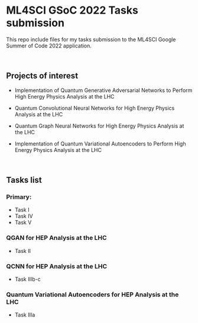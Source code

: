 # ML4SCI GSoC 2022 Tasks submission
This repo include files for my tasks submission to the ML4SCI Google Summer of Code 2022 application.

<br />

## Projects of interest 


* Implementation of Quantum Generative Adversarial Networks to Perform High Energy Physics Analysis at the LHC

* Quantum Convolutional Neural Networks for High Energy Physics Analysis at the LHC

* Quantum Graph Neural Networks for High Energy Physics Analysis at the LHC

* Implementation of Quantum Variational Autoencoders to Perform High Energy Physics Analysis at the LHC


<br />

## Tasks list


### Primary: 

* Task I
* Task IV
* Task V

### QGAN for HEP Analysis at the LHC

* Task II

### QCNN for HEP Analysis at the LHC

* Task IIIb-c

### Quantum Variational Autoencoders for HEP Analysis at the LHC

* Task IIIa
